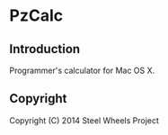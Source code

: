 PzCalc
======

Introduction
------------
  Programmer's calculator for Mac OS X.

Copyright
---------
  Copyright (C) 2014 Steel Wheels Project

